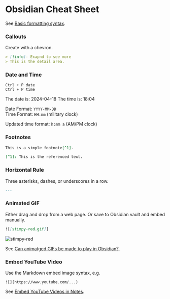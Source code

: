 # Obsidian Cheat Sheet

See [Basic formatting syntax](https://help.obsidian.md/Editing+and+formatting/Basic+formatting+syntax).

### Callouts
Create with a chevron.

```md
> [!info]- Exapnd to see more
> This is the detail area.
```

### Date and Time

`Ctrl + P date`  
`Ctrl + P time`

The date is: 2024-04-18
The time is: 18:04

Date Format: `YYYY-MM-DD`  
Time Format: `HH:mm` (military clock)

Updated time format: `h:mm a` (AM/PM clock)

### Footnotes

```md
This is a simple footnote[^1].

[^1]: This is the referenced text.
```

### Horizontal Rule
Three asterisks, dashes, or underscores in a row.

```md
---
```

### Animated GIF
Either drag and drop from a web page. Or save to Obsidian vault and embed manually.

```md
![[stimpy-red.gif]]
```

![stimpy-red](https://github.com/gkhays/cheatsheets/assets/773981/5d4d058f-ee24-448b-b21a-e10b4e4d7bf0)

See [Can animatged GIFs be made to play in Obsidian?](https://forum.obsidian.md/t/can-animated-gifs-be-made-to-play-in-obsidian/32767).

### Embed YouTube Video
Use the Markdown embed image syntax, e.g.
```
![](https://www.youtube.com/...)
```

See [Embed YouTube Videos in Notes](https://forum.obsidian.md/t/embed-youtube-videos-in-notes-link-timestamps-to-embedded-video/36779).
